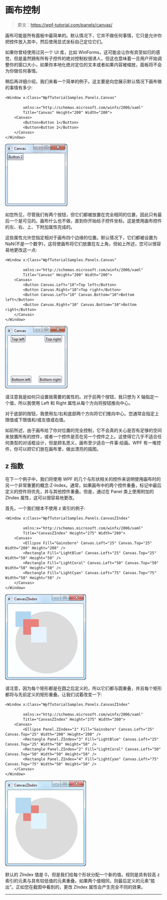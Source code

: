 # 画布控制

> 原文：<https://wpf-tutorial.com/panels/canvas/>

画布可能是所有面板中最简单的。默认情况下，它并不做任何事情，它只是允许你把控件放入其中，然后使用显式坐标自己定位它们。

如果你曾经使用过另一个 UI 库，比如 WinForms，这可能会让你有宾至如归的感觉，但是虽然拥有所有子控件的绝对控制权很诱人，但这也意味着一旦用户开始调整你的窗口大小，如果你本地化绝对定位的文本或者如果内容被缩放，面板将不会为你做任何事情。

稍后再详细介绍，我们来看一个简单的例子。这主要是向您展示默认情况下画布做的事情有多少:

```
<Window x:Class="WpfTutorialSamples.Panels.Canvas"

        xmlns:x="http://schemas.microsoft.com/winfx/2006/xaml"
        Title="Canvas" Height="200" Width="200">
	<Canvas>
		<Button>Button 1</Button>
		<Button>Button 2</Button>
	</Canvas>
</Window>
```

![](img/ab4a0522e7cf603b97b1c9b51a81689f.png "A simple Canvas")

如您所见，尽管我们有两个按钮，但它们都被放置在完全相同的位置，因此只有最后一个是可见的。画布什么也不做，直到你开始给子控件坐标。这是使用画布控件的左、右、上、下附加属性完成的。

<input type="hidden" name="IL_IN_ARTICLE">

这些属性允许您指定相对于画布四个边缘的位置。默认情况下，它们都被设置为 NaN(不是一个数字)，这将使画布将它们放置在左上角，但如上所述，您可以很容易地更改这一点:

```
<Window x:Class="WpfTutorialSamples.Panels.Canvas"

        xmlns:x="http://schemas.microsoft.com/winfx/2006/xaml"
        Title="Canvas" Height="200" Width="200">
	<Canvas>
		<Button Canvas.Left="10">Top left</Button>
		<Button Canvas.Right="10">Top right</Button>
		<Button Canvas.Left="10" Canvas.Bottom="10">Bottom left</Button>
		<Button Canvas.Right="10" Canvas.Bottom="10">Bottom right</Button>
	</Canvas>
</Window>
```

![](img/2832bd369004c6aafcb8032e4ecb5043.png "A simple Canvas, where we position the child elements")

请注意我是如何只设置我需要的属性的。对于前两个按钮，我只想为 X 轴指定一个值，所以我使用 Left 和 Right 属性从每个方向将按钮推向中心。

对于底部的按钮，我使用左/右和底部两个方向将它们推向中心。您通常会指定上限值或下限值和/或左值或右值。

如前所述，由于画布给了你对位置的完全控制，它不会真的关心是否有足够的空间来放置所有的控件，或者一个控件是否在另一个控件之上。这使得它几乎不适合任何类型的对话框设计，但是顾名思义，画布至少适合一件事:绘画。WPF 有一堆控件，你可以把它们放在画布里，做出漂亮的插图。

## z 指数

在下一个例子中，我们将使用 WPF 的几个与形状相关的控件来说明使用画布时的另一个非常重要的概念:Z-Index。通常，如果画布中的两个控件重叠，标记中最后定义的控件将优先，并与其他控件重叠。但是，通过在 Panel 类上使用附加的 ZIndex 属性，这可以很容易地更改。

首先，一个我们根本不使用 z 索引的例子:

```
<Window x:Class="WpfTutorialSamples.Panels.CanvasZIndex"

        xmlns:x="http://schemas.microsoft.com/winfx/2006/xaml"
        Title="CanvasZIndex" Height="275" Width="260">
    <Canvas>
        <Ellipse Fill="Gainsboro" Canvas.Left="25" Canvas.Top="25" Width="200" Height="200" />
        <Rectangle Fill="LightBlue" Canvas.Left="25" Canvas.Top="25" Width="50" Height="50" />
        <Rectangle Fill="LightCoral" Canvas.Left="50" Canvas.Top="50" Width="50" Height="50" />
        <Rectangle Fill="LightCyan" Canvas.Left="75" Canvas.Top="75" Width="50" Height="50" />
    </Canvas>
</Window>
```

![](img/2f3ca09d8d658627df9881097574ac42.png "A Canvas with overlapping elements, not using the ZIndex property")

请注意，因为每个矩形都是在圆之后定义的，所以它们都与圆重叠，并且每个矩形都将与先前定义的矩形重叠。让我们试着改变一下:

```
<Window x:Class="WpfTutorialSamples.Panels.CanvasZIndex"

        xmlns:x="http://schemas.microsoft.com/winfx/2006/xaml"
        Title="CanvasZIndex" Height="275" Width="260">
    <Canvas>
        <Ellipse Panel.ZIndex="2" Fill="Gainsboro" Canvas.Left="25" Canvas.Top="25" Width="200" Height="200" />
        <Rectangle Panel.ZIndex="3" Fill="LightBlue" Canvas.Left="25" Canvas.Top="25" Width="50" Height="50" />
        <Rectangle Panel.ZIndex="2" Fill="LightCoral" Canvas.Left="50" Canvas.Top="50" Width="50" Height="50" />
        <Rectangle Panel.ZIndex="4" Fill="LightCyan" Canvas.Left="75" Canvas.Top="75" Width="50" Height="50" />
    </Canvas>
</Window>
```

![](img/5625310a63819713d1bc07effd006b36.png "A Canvas with overlapping elements, using the ZIndex property")

默认的 ZIndex 值是 0，但是我们给每个形状分配一个新的值。规则是具有较高 z 索引的元素与具有较低值的元素重叠。如果两个值相同，则最后定义的元素“胜出”。正如您在截图中看到的，更改 ZIndex 属性会产生完全不同的效果。

* * *